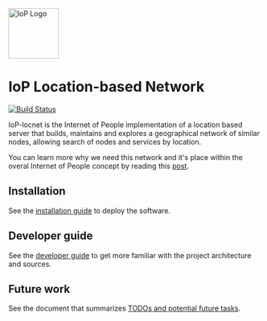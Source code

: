 <img src="https://raw.githubusercontent.com/Internet-of-People/media/master/official/iop_logo_main.png" alt="IoP Logo" height="100px">

# IoP Location-based Network
[![Build Status](https://travis-ci.org/Fermat-ORG/iop-location-based-network.svg?branch=master)](https://travis-ci.org/Fermat-ORG/iop-location-based-network)

IoP-locnet is the Internet of People implementation of a location based server that builds,
maintains and explores a geographical network of similar nodes,
allowing search of nodes and services by location.

You can learn more why we need this network and it's place within the overal Internet of People concept by reading this [post](https://medium.com/@luisfernandomolina/the-location-based-network-d03e1e57b2b6#.acv7mm9wo).

## Installation

See the [installation guide](doc/INSTALL.md) to deploy the software.

## Developer guide

See the [developer guide](doc/DeveloperGuide.md) to get more familiar with the project architecture and sources.

## Future work

See the document that summarizes [TODOs and potential future tasks](doc/TODO.md).
